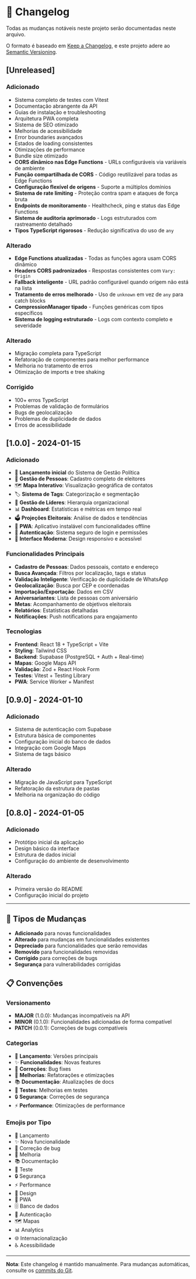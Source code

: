 # 📝 Changelog

Todas as mudanças notáveis neste projeto serão documentadas neste arquivo.

O formato é baseado em [Keep a Changelog](https://keepachangelog.com/pt-BR/1.0.0/),
e este projeto adere ao [Semantic Versioning](https://semver.org/lang/pt-BR/).

## [Unreleased]

### Adicionado
- Sistema completo de testes com Vitest
- Documentação abrangente da API
- Guias de instalação e troubleshooting
- Arquitetura PWA completa
- Sistema de SEO otimizado
- Melhorias de acessibilidade
- Error boundaries avançados
- Estados de loading consistentes
- Otimizações de performance
- Bundle size otimizado
- **CORS dinâmico nas Edge Functions** - URLs configuráveis via variáveis de ambiente
- **Função compartilhada de CORS** - Código reutilizável para todas as Edge Functions
- **Configuração flexível de origens** - Suporte a múltiplos domínios
- **Sistema de rate limiting** - Proteção contra spam e ataques de força bruta
- **Endpoints de monitoramento** - Healthcheck, ping e status das Edge Functions
- **Sistema de auditoria aprimorado** - Logs estruturados com rastreamento detalhado
- **Tipos TypeScript rigorosos** - Redução significativa do uso de `any`

### Alterado
- **Edge Functions atualizadas** - Todas as funções agora usam CORS dinâmico
- **Headers CORS padronizados** - Respostas consistentes com `Vary: Origin`
- **Fallback inteligente** - URL padrão configurável quando origem não está na lista
- **Tratamento de erros melhorado** - Uso de `unknown` em vez de `any` para catch blocks
- **CompressionManager tipado** - Funções genéricas com tipos específicos
- **Sistema de logging estruturado** - Logs com contexto completo e severidade

### Alterado
- Migração completa para TypeScript
- Refatoração de componentes para melhor performance
- Melhoria no tratamento de erros
- Otimização de imports e tree shaking

### Corrigido
- 100+ erros TypeScript
- Problemas de validação de formulários
- Bugs de geolocalização
- Problemas de duplicidade de dados
- Erros de acessibilidade

## [1.0.0] - 2024-01-15

### Adicionado
- 🎉 **Lançamento inicial** do Sistema de Gestão Política
- 👥 **Gestão de Pessoas**: Cadastro completo de eleitores
- 🗺️ **Mapa Interativo**: Visualização geográfica de contatos
- 🏷️ **Sistema de Tags**: Categorização e segmentação
- 👑 **Gestão de Líderes**: Hierarquia organizacional
- 📊 **Dashboard**: Estatísticas e métricas em tempo real
- 🗳️ **Projeções Eleitorais**: Análise de dados e tendências
- 📱 **PWA**: Aplicativo instalável com funcionalidades offline
- 🔐 **Autenticação**: Sistema seguro de login e permissões
- 🎨 **Interface Moderna**: Design responsivo e acessível

### Funcionalidades Principais
- **Cadastro de Pessoas**: Dados pessoais, contato e endereço
- **Busca Avançada**: Filtros por localização, tags e status
- **Validação Inteligente**: Verificação de duplicidade de WhatsApp
- **Geolocalização**: Busca por CEP e coordenadas
- **Importação/Exportação**: Dados em CSV
- **Aniversariantes**: Lista de pessoas com aniversário
- **Metas**: Acompanhamento de objetivos eleitorais
- **Relatórios**: Estatísticas detalhadas
- **Notificações**: Push notifications para engajamento

### Tecnologias
- **Frontend**: React 18 + TypeScript + Vite
- **Styling**: Tailwind CSS
- **Backend**: Supabase (PostgreSQL + Auth + Real-time)
- **Mapas**: Google Maps API
- **Validação**: Zod + React Hook Form
- **Testes**: Vitest + Testing Library
- **PWA**: Service Worker + Manifest

## [0.9.0] - 2024-01-10

### Adicionado
- Sistema de autenticação com Supabase
- Estrutura básica de componentes
- Configuração inicial do banco de dados
- Integração com Google Maps
- Sistema de tags básico

### Alterado
- Migração de JavaScript para TypeScript
- Refatoração da estrutura de pastas
- Melhoria na organização do código

## [0.8.0] - 2024-01-05

### Adicionado
- Protótipo inicial da aplicação
- Design básico da interface
- Estrutura de dados inicial
- Configuração do ambiente de desenvolvimento

### Alterado
- Primeira versão do README
- Configuração inicial do projeto

---

## 🔄 Tipos de Mudanças

- **Adicionado** para novas funcionalidades
- **Alterado** para mudanças em funcionalidades existentes
- **Depreciado** para funcionalidades que serão removidas
- **Removido** para funcionalidades removidas
- **Corrigido** para correções de bugs
- **Segurança** para vulnerabilidades corrigidas

## 📋 Convenções

### Versionamento
- **MAJOR** (1.0.0): Mudanças incompatíveis na API
- **MINOR** (0.1.0): Funcionalidades adicionadas de forma compatível
- **PATCH** (0.0.1): Correções de bugs compatíveis

### Categorias
- 🎉 **Lançamento**: Versões principais
- ✨ **Funcionalidades**: Novas features
- 🐛 **Correções**: Bug fixes
- 🔧 **Melhorias**: Refatorações e otimizações
- 📚 **Documentação**: Atualizações de docs
- 🧪 **Testes**: Melhorias em testes
- 🔒 **Segurança**: Correções de segurança
- ⚡ **Performance**: Otimizações de performance

### Emojis por Tipo
- 🎉 Lançamento
- ✨ Nova funcionalidade
- 🐛 Correção de bug
- 🔧 Melhoria
- 📚 Documentação
- 🧪 Teste
- 🔒 Segurança
- ⚡ Performance
- 🎨 Design
- 📱 PWA
- 🗄️ Banco de dados
- 🔐 Autenticação
- 🗺️ Mapas
- 📊 Analytics
- 🌐 Internacionalização
- ♿ Acessibilidade

---

**Nota**: Este changelog é mantido manualmente. Para mudanças automáticas, consulte os [commits do Git](https://github.com/seu-usuario/gestao-politica/commits/main).
